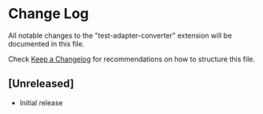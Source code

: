 # Change Log

All notable changes to the "test-adapter-converter" extension will be documented in this file.

Check [Keep a Changelog](http://keepachangelog.com/) for recommendations on how to structure this file.

## [Unreleased]

- Initial release